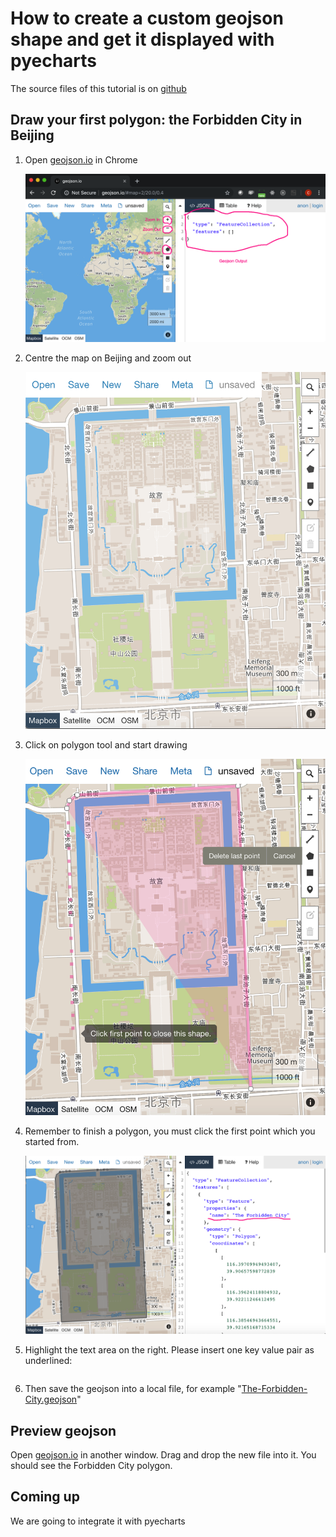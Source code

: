 # How to create a custom geojson shape and get it displayed with pyecharts

The source files of this tutorial is on [github](https://github.com/echarts-maps/The-Forbidden-City-Demo)

## Draw your first polygon: the Forbidden City in Beijing

1. Open [geojson.io](http://geojson.io) in Chrome

    ![geojson](../image/geojson.png)

1. Centre the map on Beijing and zoom out

    ![geojson-2](../image/geojson-2.png)

1. Click on polygon tool and start drawing

    ![geojson-3](../image/geojson-3.png)

1. Remember to finish a polygon, you must click the first point which you started from.

    ![geojson-4](../image/geojson-4.png)

1. Highlight the text area on the right. Please insert one key value pair as underlined:

   ```"name": "The Forbidden City"

1. Then save the geojson into a local file, for example "[The-Forbidden-City.geojson](https://github.com/echarts-maps/The-Forbidden-City-Demo/blob/master/The-Forbidden-City.geojson)"


## Preview geojson

Open [geojson.io](http://geojson.io) in another window. Drag and drop the new file
into it. You should see the Forbidden City polygon.


## Coming up

We are going to integrate it with pyecharts
